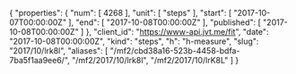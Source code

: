 {
  "properties": {
    "num": [
      4268
    ],
    "unit": [
      "steps"
    ],
    "start": [
      "2017-10-07T00:00:00Z"
    ],
    "end": [
      "2017-10-08T00:00:00Z"
    ],
    "published": [
      "2017-10-08T00:00:00Z"
    ]
  },
  "client_id": "https://www-api.jvt.me/fit",
  "date": "2017-10-08T00:00:00Z",
  "kind": "steps",
  "h": "h-measure",
  "slug": "2017/10/lrk8l",
  "aliases": [
    "/mf2/cbd38a16-523b-4458-bdfa-7ba5f1aa9ee6/",
    "/mf2/2017/10/lrk8l",
    "/mf2/2017/10/lrK8L"
  ]
}
